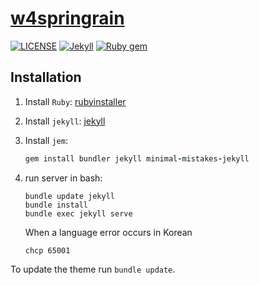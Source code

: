 # [w4springrain](https://moregorenine.github.io/)

[![LICENSE](https://img.shields.io/badge/license-MIT-lightgrey.svg)](https://raw.githubusercontent.com/mmistakes/minimal-mistakes/master/LICENSE)
[![Jekyll](https://img.shields.io/badge/jekyll-%3E%3D%203.7-blue.svg)](https://jekyllrb.com/)
[![Ruby gem](https://img.shields.io/gem/v/minimal-mistakes-jekyll.svg)](https://rubygems.org/gems/minimal-mistakes-jekyll)

## Installation

1. Install `Ruby`:
   [rubyinstaller](https://rubyinstaller.org/)


2. Install `jekyll`:
   [jekyll](https://jekyllrb.com/)


3. Install `jem`:
   ```ruby
   gem install bundler jekyll minimal-mistakes-jekyll
   ```

4. run server in bash:
   ```shell
   bundle update jekyll
   bundle install
   bundle exec jekyll serve
   ```
   When a language error occurs in Korean
   ```shell
   chcp 65001
   ```

To update the theme run `bundle update`.
